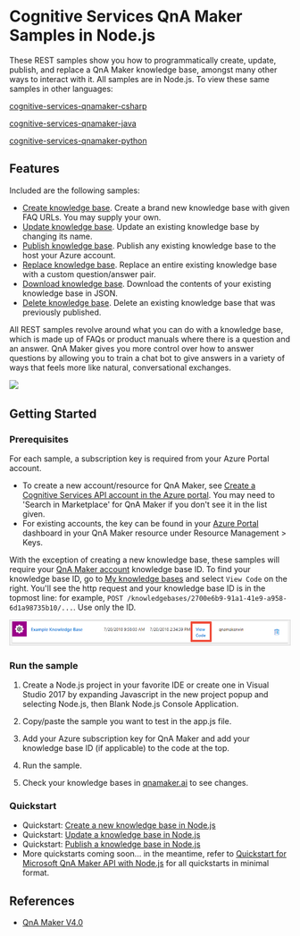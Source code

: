 # Cognitive Services QnA Maker Samples in Node.js

These REST samples show you how to programmatically create, update, publish, and replace a QnA Maker knowledge base, amongst many other ways to interact with it. All samples are in Node.js. To view these same samples in other languages:

[cognitive-services-qnamaker-csharp](https://github.com/Azure-Samples/cognitive-services-qnamaker-csharp)

[cognitive-services-qnamaker-java](https://github.com/Azure-Samples/cognitive-services-qnamaker-java)

[cognitive-services-qnamaker-python](https://github.com/Azure-Samples/cognitive-services-qnamaker-python)

## Features

Included are the following samples:

* [Create knowledge base](documentation-samples/quickstarts/create-knowledge-base/create-new-knowledge-base.js). Create a brand new knowledge base with given FAQ URLs. You may supply your own.
* [Update knowledge base](documentation-samples/quickstarts/update-knowledge-base/update-knowledge-base.js). Update an existing knowledge base by changing its name.
* [Publish knowledge base](documentation-samples/quickstarts/publish-knowledge-base/publish-knowledge-base.js). Publish any existing knowledge base to the host your Azure account.
* [Replace knowledge base](replace-knowledge-base.js). Replace an entire existing knowledge base with a custom question/answer pair.
* [Download knowledge base](download-knowledge-base.js). Download the contents of your existing knowledge base in JSON.
* [Delete knowledge base](delete-knowledge-base.js). Delete an existing knowledge base that was previously published.

All REST samples revolve around what you can do with a knowledge base, which is made up of FAQs or product manuals where there is a question and an answer. QnA Maker gives you more control over how to answer questions by allowing you to train a chat bot to give answers in a variety of ways that feels more like natural, conversational exchanges.

<img src="https://docs.microsoft.com/en-us/azure/cognitive-services/qnamaker/media/botFrameworkArch.png" width="700">

## Getting Started

### Prerequisites

For each sample, a subscription key is required from your Azure Portal account. 
* To create a new account/resource for QnA Maker, see [Create a Cognitive Services API account in the Azure portal](https://docs.microsoft.com/en-us/azure/cognitive-services/cognitive-services-apis-create-account). You may need to 'Search in Marketplace' for QnA Maker if you don't see it in the list given.  
* For existing accounts, the key can be found in your [Azure Portal](https://ms.portal.azure.com/) dashboard in your QnA Maker resource under Resource Management > Keys. 

With the exception of creating a new knowledge base, these samples will require your [QnA Maker account](https://www.qnamaker.ai/Home/MyServices) knowledge base ID. To find your knowledge base ID, go to [My knowledge bases](https://www.qnamaker.ai/Home/MyServices) and select `View Code` on the right. You'll see the http request and your knowledge base ID is in the topmost line: for example, `POST /knowledgebases/2700e6b9-91a1-41e9-a958-6d1a98735b10/...`. Use only the ID.

<img src="find-kb-id.png">

### Run the sample

1. Create a Node.js project in your favorite IDE or create one in Visual Studio 2017 by expanding Javascript in the new project popup and selecting Node.js, then Blank Node.js Console Application.

1. Copy/paste the sample you want to test in the app.js file.

1. Add your Azure subscription key for QnA Maker and add your knowledge base ID (if applicable) to the code at the top.

1. Run the sample.

1. Check your knowledge bases in [qnamaker.ai](https://www.qnamaker.ai/Home/MyServices) to see changes.

### Quickstart

* Quickstart: [Create a new knowledge base in Node.js](documentation-samples/quickstarts/create-knowledge-base/create-new-knowledge-base.js)
* Quickstart: [Update a knowledge base in Node.js](documentation-samples/quickstarts/update-knowledge-base/update-knowledge-base.js)
* Quickstart: [Publish a knowledge base in Node.js](documentation-samples/quickstarts/publish-knowledge-base/publish-knowledge-base.js)
* More quickstarts coming soon... in the meantime, refer to [Quickstart for Microsoft QnA Maker API with Node.js](https://docs.microsoft.com/en-us/azure/cognitive-services/qnamaker/quickstarts/nodejs) for all quickstarts in minimal format.

## References

* [QnA Maker V4.0](https://westus.dev.cognitive.microsoft.com/docs/services/5a93fcf85b4ccd136866eb37/operations/5ac266295b4ccd1554da75ff)
